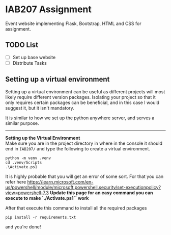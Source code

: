 # IAB207 Assignment
Event website implementing Flask, Bootstrap, HTML and CSS for assignment.

## TODO List
 - [ ] Set up base website
 - [ ] Distribute Tasks 

## Setting up a virtual environment
Setting up a virtual environment can be useful as different projects will most likely require different version packages.
Isolating your project so that it only requires certain packages can be beneficial, and in this case I would suggest it,
but it isn't mandatory.

It is similar to how we set up the python anywhere server, and serves a similar purpose.

---

**Setting up the Virtual Environment** <br>
Make sure you are in the project directory in where in the console it should end in `IAB207/` and type the following to
create a virtual environment.
```
python -m venv .venv
cd .venv/Scripts
.\Activate.ps1
```
It is highly probable that you will get an error of some sort. For that you can refer here
https://learn.microsoft.com/en-us/powershell/module/microsoft.powershell.security/set-executionpolicy?view=powershell-7.3
**Update this page for an easy command you can execute to make `./Activate.ps1`` work**

After that execute this command to install all the required packages
```
pip install -r requirements.txt
```
and you're done!